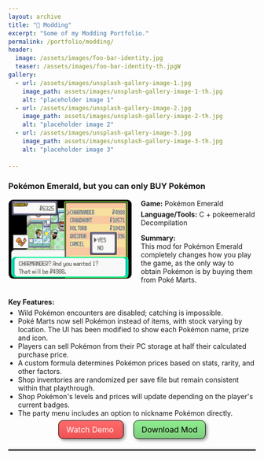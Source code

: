 ```yaml
---
layout: archive
title: "🔧 Modding"
excerpt: "Some of my Modding Portfolio."
permalink: /portfolio/modding/
header:
  image: /assets/images/foo-bar-identity.jpg
  teaser: /assets/images/foo-bar-identity-th.jpgW
gallery:
  - url: /assets/images/unsplash-gallery-image-1.jpg
    image_path: assets/images/unsplash-gallery-image-1-th.jpg
    alt: "placeholder image 1"
  - url: /assets/images/unsplash-gallery-image-2.jpg
    image_path: assets/images/unsplash-gallery-image-2-th.jpg
    alt: "placeholder image 2"
  - url: /assets/images/unsplash-gallery-image-3.jpg
    image_path: assets/images/unsplash-gallery-image-3-th.jpg
    alt: "placeholder image 3"

---
```


### <i class="fa fa-money-check-dollar"></i> Pokémon Emerald, but you can only BUY Pokémon

<!-- Section 1: Image and Basic Info -->
<div style="display: flex; margin-bottom: 5px; align-items: flex-start;">
  <!-- Mod Image -->
  <div style="width: 250px; height: 160px; flex-shrink: 0; margin-right: 20px;">
    <img src="/images/mods/comprarpokemon.png" alt="Pokémon Emerald Buy Mod Shop Interface" style="border-radius: 10px; width: 100%; height: 100%; object-fit: cover; border: 1px solid #ccc;">
  </div>

  <!-- Mod Details (Short Summary) -->
  <div style="flex-grow: 1;">
    <p style="margin-top: 0; margin-bottom: 5px;"><strong><i class="fa fa-gamepad"></i> Game:</strong> Pokémon Emerald</p>
    <p style="margin-top: 0; margin-bottom: 5px;"><strong><i class="fa fa-code"></i> Language/Tools:</strong> C + pokeemerald Decompilation </p>
    <p><strong>Summary:</strong><br>
    This mod for Pokémon Emerald completely changes how you play the game, as the only way to obtain Pokémon is by buying them from Poké Marts.
    </p>
  </div>
</div>

<!-- Section 2: Key Features List -->
<div style="margin-top: 5px; margin-bottom: 15px;">
  <p style="margin-bottom: 5px;"><strong>Key Features:</strong></p>
  <ul style="margin-top: 0; padding-left: 20px;">
      <li>Wild Pokémon encounters are disabled; catching is impossible.</li>
      <li>Poké Marts now sell Pokémon instead of items, with stock varying by location. The UI has been modified to show each Pokémon name, prize and icon.</li>
      <li>Players can sell Pokémon from their PC storage at half their calculated purchase price.</li>
      <li>A custom formula determines Pokémon prices based on stats, rarity, and other factors.</li>
      <li>Shop inventories are randomized per save file but remain consistent within that playthrough.</li>
      <li>Shop Pokémon's levels and prices will update depending on the player's current badges.</li>
      <li>The party menu includes an option to nickname Pokémon directly.</li>
  </ul>
</div>

<!-- Section 3: Links (Buttons) -->
<div style="margin-top: 10px; margin-bottom: 30px; text-align: center;">
  <!-- RED BUTTON for YouTube -->
  <a href="YOUR_YOUTUBE_VIDEO_LINK_HERE" target="_blank" class="btn" style="background: linear-gradient(to bottom, #FF6B6B, #EE5253); border:1px solid #000; border-radius:10px; text-align:center; font-size:16px; box-shadow:3px 3px 6px rgba(0, 0, 0, 0.4); color: #fff; text-decoration: none; padding: 8px 15px; margin: 0 10px;">
    <i class="fab fa-youtube"></i> Watch Demo 
  </a>
  <!-- GREEN BUTTON for Download -->
  <a href="YOUR_DOWNLOAD_LINK_HERE" class="btn" style="background: linear-gradient(to bottom, #90EE90, #7CCD7C); border:1px solid #000; border-radius:10px; text-align:center; font-size:16px; box-shadow:3px 3px 6px rgba(0, 0, 0, 0.4); color: #000; text-decoration: none; padding: 8px 15px; margin: 0 10px;">
    <i class="fa fa-download"></i> Download Mod
  </a>
  <!-- Optional: Add a link to a blog post or more details page -->
  <!-- <a href="YOUR_DETAILS_PAGE_LINK_HERE" target="_blank" style="margin: 0 10px;"><i class="fa fa-info-circle"></i> More Info</a> -->
</div>

<hr style="border: none; border-top: 2px solid #333; border-bottom: 2px solid #fff;">
